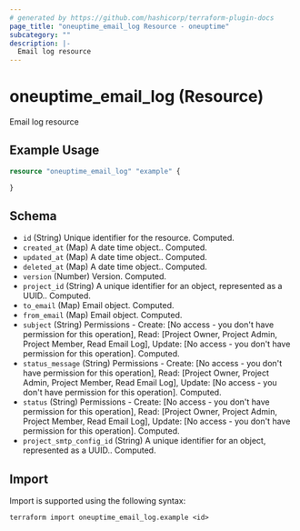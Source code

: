 ```yaml
---
# generated by https://github.com/hashicorp/terraform-plugin-docs
page_title: "oneuptime_email_log Resource - oneuptime"
subcategory: ""
description: |-
  Email log resource
---
```


# oneuptime_email_log (Resource)

Email log resource

## Example Usage

```terraform
resource "oneuptime_email_log" "example" {

}
```

## Schema

- `id` (String) Unique identifier for the resource. Computed.
- `created_at` (Map) A date time object.. Computed.
- `updated_at` (Map) A date time object.. Computed.
- `deleted_at` (Map) A date time object.. Computed.
- `version` (Number) Version. Computed.
- `project_id` (String) A unique identifier for an object, represented as a UUID.. Computed.
- `to_email` (Map) Email object. Computed.
- `from_email` (Map) Email object. Computed.
- `subject` (String) Permissions - Create: [No access - you don't have permission for this operation], Read: [Project Owner, Project Admin, Project Member, Read Email Log], Update: [No access - you don't have permission for this operation]. Computed.
- `status_message` (String) Permissions - Create: [No access - you don't have permission for this operation], Read: [Project Owner, Project Admin, Project Member, Read Email Log], Update: [No access - you don't have permission for this operation]. Computed.
- `status` (String) Permissions - Create: [No access - you don't have permission for this operation], Read: [Project Owner, Project Admin, Project Member, Read Email Log], Update: [No access - you don't have permission for this operation]. Computed.
- `project_smtp_config_id` (String) A unique identifier for an object, represented as a UUID.. Computed.

## Import

Import is supported using the following syntax:

```shell
terraform import oneuptime_email_log.example <id>
```
